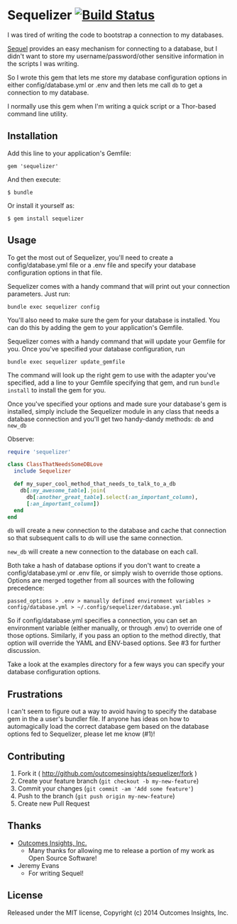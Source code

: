 # Sequelizer [![Build Status](https://travis-ci.org/outcomesinsights/sequelizer.svg?branch=master)](https://travis-ci.org/outcomesinsights/sequelizer)

I was tired of writing the code to bootstrap a connection to my databases.

[Sequel](https://github.com/jeremyevans/sequel/) provides an easy mechanism for connecting to a database, but I didn't want to store my username/password/other sensitive information in the scripts I was writing.

So I wrote this gem that lets me store my database configuration options in either config/database.yml or .env and then lets me call `db` to get a connection to my database.

I normally use this gem when I'm writing a quick script or a Thor-based command line utility.

## Installation

Add this line to your application's Gemfile:

    gem 'sequelizer'

And then execute:

    $ bundle

Or install it yourself as:

    $ gem install sequelizer

## Usage

To get the most out of Sequelizer, you'll need to create a config/database.yml file or a .env file and specify your database configuration options in that file.

Sequelizer comes with a handy command that will print out your connection parameters.  Just run:

    bundle exec sequelizer config

You'll also need to make sure the gem for your database is installed.  You can do this by adding the gem to your application's Gemfile.

Sequelizer comes with a handy command that will update your Gemfile for you.  Once you've specified your database configuration, run

    bundle exec sequelizer update_gemfile

The command will look up the right gem to use with the adapter you've specified, add a line to your Gemfile specifying that gem, and run `bundle install` to install the gem for you.

Once you've specified your options and made sure your database's gem is installed, simply include the Sequelizer module in any class that needs a database connection and you'll get two handy-dandy methods: `db` and `new_db`

Observe:
```ruby
require 'sequelizer'

class ClassThatNeedsSomeDBLove
  include Sequelizer

  def my_super_cool_method_that_needs_to_talk_to_a_db
    db[:my_awesome_table].join(
      db[:another_great_table].select(:an_important_column),
      [:an_important_column])
  end
end
```

`db` will create a new connection to the database and cache that connection so that subsequent calls to `db` will use the same connection.

`new_db` will create a new connection to the database on each call.

Both take a hash of database options if you don't want to create a config/database.yml or .env file, or simply wish to override those options.  Options are merged together from all sources with the following precedence:

    passed_options > .env > manually defined environment variables > config/database.yml > ~/.config/sequelizer/database.yml

So if config/database.yml specifies a connection, you can set an environment variable (either manually, or through .env) to override one of those options.  Similarly, if you pass an option to the method directly, that option will override the YAML and ENV-based options.  See #3 for further discussion.

Take a look at the examples directory for a few ways you can specify your database configuration options.

## Frustrations

I can't seem to figure out a way to avoid having to specify the database gem in the a user's bundler file.  If anyone has ideas on how to automagically load the correct database gem based on the database options fed to Sequelizer, please let me know (#1)!

## Contributing

1. Fork it ( http://github.com/outcomesinsights/sequelizer/fork )
2. Create your feature branch (`git checkout -b my-new-feature`)
3. Commit your changes (`git commit -am 'Add some feature'`)
4. Push to the branch (`git push origin my-new-feature`)
5. Create new Pull Request

## Thanks

- [Outcomes Insights, Inc.](http://outins.com)
    - Many thanks for allowing me to release a portion of my work as Open Source Software!
- Jeremy Evans
    - For writing Sequel!

## License
Released under the MIT license, Copyright (c) 2014 Outcomes Insights, Inc.
